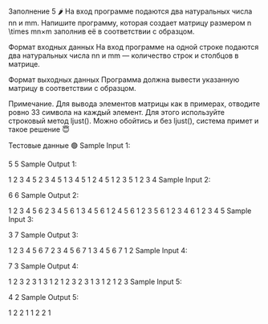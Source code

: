 Заполнение 5 🌶️
На вход программе подаются два натуральных числа nn и mm. Напишите программу, которая создает матрицу размером n \times mn×m заполнив её в соответствии с образцом.

Формат входных данных
На вход программе на одной строке подаются два натуральных числа nn и mm — количество строк и столбцов в матрице.

Формат выходных данных
Программа должна вывести указанную матрицу в соответствии с образцом.

Примечание. Для вывода элементов матрицы как в примерах, отводите ровно 33 символа на каждый элемент. Для этого используйте строковый метод ljust(). Можно обойтись и без ljust(), система примет и такое решение 😇

Тестовые данные 🟢
Sample Input 1:

5 5
Sample Output 1:

1 2 3 4 5
2 3 4 5 1
3 4 5 1 2
4 5 1 2 3
5 1 2 3 4
Sample Input 2:

6 6
Sample Output 2:

1 2 3 4 5 6
2 3 4 5 6 1
3 4 5 6 1 2
4 5 6 1 2 3
5 6 1 2 3 4
6 1 2 3 4 5
Sample Input 3:

3 7
Sample Output 3:

1 2 3 4 5 6 7
2 3 4 5 6 7 1
3 4 5 6 7 1 2
Sample Input 4:

7 3
Sample Output 4:

1 2 3
2 3 1
3 1 2
1 2 3
2 3 1
3 1 2
1 2 3
Sample Input 5:

4 2
Sample Output 5:

1 2
2 1
1 2
2 1
